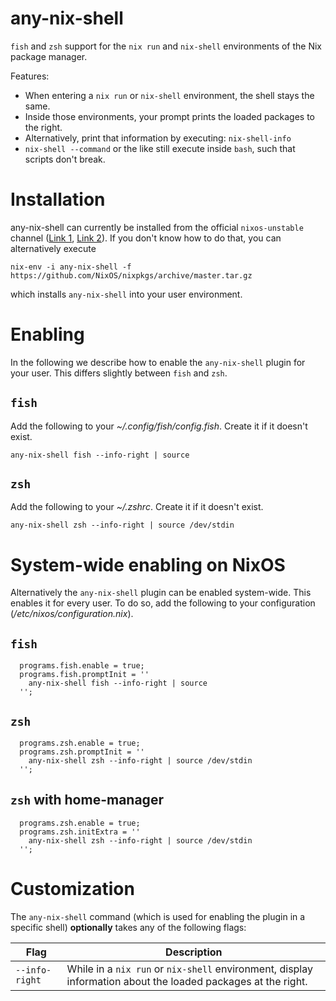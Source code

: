 # any-nix-shell
`fish` and `zsh` support for the `nix run` and `nix-shell` environments of the Nix package manager.

Features:

  * When entering a `nix run` or `nix-shell` environment, the shell stays the same.
  * Inside those environments, your prompt prints the loaded packages to the right.
  * Alternatively, print that information by executing: `nix-shell-info`
  * `nix-shell --command` or the like still execute inside `bash`, such that scripts don't break.

# Installation
any-nix-shell can currently be installed from the official `nixos-unstable` channel
([Link 1](https://www.reddit.com/r/NixOS/comments/7p83y4/install_a_package_from_unstable_while_running/), [Link 2](https://stackoverflow.com/questions/41230430/how-do-i-upgrade-my-system-to-nixos-unstable)).
If you don't know how to do that, you can alternatively execute

```
nix-env -i any-nix-shell -f https://github.com/NixOS/nixpkgs/archive/master.tar.gz
```

which installs `any-nix-shell` into your user environment.

# Enabling

In the following we describe how to enable the `any-nix-shell` plugin
for your user.
This differs slightly between `fish` and `zsh`.

## `fish`

Add the following to your *~/.config/fish/config.fish*.
Create it if it doesn't exist.

```
any-nix-shell fish --info-right | source
```

## `zsh`

Add the following to your *~/.zshrc*.
Create it if it doesn't exist.

```
any-nix-shell zsh --info-right | source /dev/stdin
```

# System-wide enabling on NixOS
Alternatively the `any-nix-shell` plugin can be enabled system-wide.
This enables it for every user.
To do so, add the following to your configuration (*/etc/nixos/configuration.nix*).

## `fish`

```
  programs.fish.enable = true;
  programs.fish.promptInit = ''
    any-nix-shell fish --info-right | source
  '';
```

## `zsh`

```
  programs.zsh.enable = true;
  programs.zsh.promptInit = ''
    any-nix-shell zsh --info-right | source /dev/stdin
  '';
```

## `zsh` with home-manager

```
  programs.zsh.enable = true;
  programs.zsh.initExtra = ''
    any-nix-shell zsh --info-right | source /dev/stdin
  '';
```

# Customization

The `any-nix-shell` command (which is used for enabling the plugin in a specific shell) **optionally** takes any of the following flags:

| Flag | Description |
| - | - |
| `--info-right` | While in a `nix run` or `nix-shell` environment, display information about the loaded packages at the right. |
